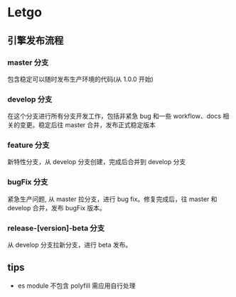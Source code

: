 # Letgo

## 引擎发布流程

### master 分支

包含稳定可以随时发布生产环境的代码(从 1.0.0 开始)

### develop 分支

在这个分支进行所有分支开发工作，包括非紧急 bug 和一些 workflow、docs 相关的变更。稳定后往 master 合并，发布正式稳定版本

### feature 分支

新特性分支，从 develop 分支创建，完成后合并到 develop 分支

### bugFix 分支

紧急生产问题, 从 master 拉分支，进行 bug fix。修复完成后，往 master 和 develop 合并，发布 bugFix 版本。

### release-[version]-beta 分支

从 develop 分支拉新分支，进行 beta 发布。

## tips

-   es module 不包含 polyfill 需应用自行处理
